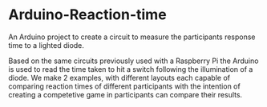 # Arduino-Reaction-time
An Arduino project to create a circuit to measure the participants response time to a lighted diode.

Based on the same  circuits previously used with a Raspberry Pi the Arduino is used to read the time taken to hit a switch following the illumination of a diode.
We make 2 examples, with different layouts each capable of comparing reaction times of different participants
with the  intention of creating a competetive game in participants can compare their results.
